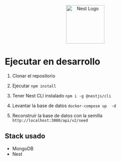 <p align="center">
  <a href="http://nestjs.com/" target="blank"><img src="https://nestjs.com/img/logo-small.svg" width="120" alt="Nest Logo" /></a>
</p>

# Ejecutar en  desarrollo

1. Clonar el repositorio
2. Ejecutar
```npm install```
3. Tener Nest CLI instalado
```npm i -g @nestjs/cli```

4. Levantar la base de datos
```docker-compose up  -d```

5. Reconstruir la base de datos con la semilla
```http://localhost:3000/api/v2/seed```

##  Stack usado
* MongoDB
* Nest